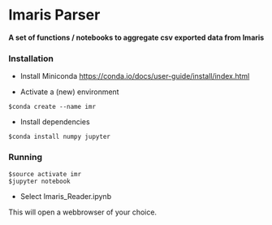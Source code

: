 # Imaris Parser

**A set of functions / notebooks to aggregate csv exported data from Imaris**

### Installation
* Install Miniconda https://conda.io/docs/user-guide/install/index.html

* Activate a (new) environment
```
$conda create --name imr
```
* Install dependencies
```
$conda install numpy jupyter
```

### Running
```
$source activate imr
$jupyter notebook
```
* Select Imaris_Reader.ipynb

This will open a webbrowser of your choice.
